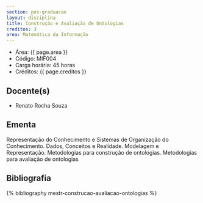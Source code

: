 ```yaml
---
section: pos-graduacao
layout: disciplina
title: Construção e Avaliação de Ontologias
creditos: 3
area: Matemática da Informação
---
```


- Área:  {{ page.area }}
- Código: MIF004
- Carga horária: 45 horas 
- Créditos:  {{ page.creditos }}

## Docente(s) 

- Renato Rocha Souza

## Ementa

Representação do Conhecimento e Sistemas de Organização do
Conhecimento. Dados, Conceitos e Realidade. Modelagem e Representação.
Metodologias para construção de ontologias. Metodologias para
avaliação de ontologias

## Bibliografia

{% bibliography mestr-construcao-avaliacao-ontologias %}

